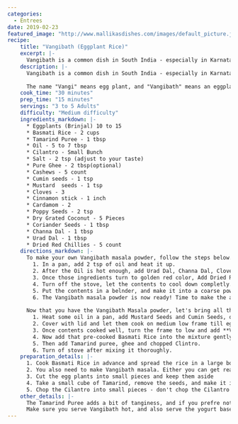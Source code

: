 ```yaml
--- 
categories: 
  - Entrees
date: 2019-02-23
featured_image: "http://www.mallikasdishes.com/images/default_picture.jpg"
recipe:
    title: "Vangibath (Eggplant Rice)"
    excerpt: |-
      Vangibath is a common dish in South India - especially in Karnataka. It is made of eggplants, a bunch of spices and rice.
    description: |-
      Vangibath is a common dish in South India - especially in Karnataka. It is made of eggplants, a bunch of spices and rice. If you are in a mood for another rice based dish, you are in for a treat. The spices/masala adds wonderful texture and taste to this dish, and you definitely want to serve some sort of Yogurt based dish (Raita) along with this.
  
      The name "Vangi" means egg plant, and "Vangibath" means an eggplant mixed in with rice. There are other famous rice based dishes in Karnataka, like **Bisi Belebath**, which we will cover in the future.
    cook_time: "30 minutes"
    prep_time: "15 minutes"
    servings: "3 to 5 Adults"
    difficulty: "Medium difficulty"
    ingredients_markdown: |-
      * Eggplants (Brinjal) 10 to 15
      * Basmati Rice - 2 cups
      * Tamarind Puree - 1 tbsp
      * Oil - 5 to 7 tbsp
      * Cilantro - Small Bunch
      * Salt - 2 tsp (adjust to your taste)
      * Pure Ghee - 2 tbsp(optional)
      * Cashews - 5 count
      * Cumin seeds - 1 tsp
      * Mustard  seeds - 1 tsp
      * Cloves - 3
      * Cinnamon stick - 1 inch
      * Cardamom - 2
      * Poppy Seeds - 2 tsp
      * Dry Grated Coconut - 5 Pieces
      * Coriander Seeds - 1 tbsp
      * Channa Dal - 1 tbsp
      * Urad Dal - 1 tbsp
      * Dried Red Chillies - 5 count
    directions_markdown: |-
      To make your own Vangibath masala powder, follow the steps below. You can make Vangibath masala powder and re-use it at a later time! The powder can last for a month or two without losing its flavor or smell as long as you store it in an air-tight container.
        1. In a pan, add 2 tsp of oil and heat it up.
        2. After the Oil is hot enough, add Urad Dal, Channa Dal, Cloves, Cinnamon, Cordamom, Poppy seeds and fry them.
        3. Once those ingredients turn to golden red color, Add Dried Red Chillies, Dry Grated Coconut, Coriander Seeds and fry 1 or 2 minutes.
        4. Turn off the stove, let the contents to cool down completly.
        5. Put the contents in a belnder, and make it into a coarse powder/mixture
        6. The Vangibath masala powder is now ready! Time to make the actual Vangibath now...
      
      Now that you have the Vangibath Masala powder, let's bring all the ingredients together to make the final dish. It is recommended you take a large pan as you are going to be adding all the ingredients including cooked Basmati Rice. The bigger the pan you have, the better and easier to mix the contents. 
        1. Heat some oil in a pan, add Mustard Seeds and Cumin Seeds, once it starts to sputter, add Eggplant pieces, Salt, and Turmeric and mix well with spatula.
        2. Cover with lid and let them cook on medium low frame till eggplant pieces are nice and tender.
        3. Once contents cooked well, turn the frame to low and add **Vangibath Masala** powder. Mix well and cook for few more minutes without closing lid.
        4. Now add that pre-cooked Basmati Rice into the mixture gently.
        5. Then add Tamarind puree, ghee and chopped Clintro. 
        6. Turn of stove after mixing it thoroughly.
    preparation_details: |-
      1. Cook Basmati Rice in advance and spread the rice in a large bowl, let it dry.
      2. You also need to make Vangibath masala. Either you can get readymade masala powder from the store, or make your own. I'll show you how to make your own masala.
      3. Cut the egg plants into small pieces and keep them aside
      4. Take a small cube of Tamarind, remove the seeds, and make it into a puree by blending it in a mixture by adding a little bit of water. 
      5. Chop the Cilantro into small pieces - don't chop the Cilantro into extremely small pieces - you want to be able to feel the cilantro in the dish!
    other_details: |-
      The Tamarind Puree adds a bit of tanginess, and if you prefre not to have that, you can skip adding Tamarind puree.
      Make sure you serve Vangibath hot, and also serve the yogurt based side-dish, Raita! 
---
```

